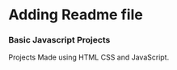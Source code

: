 # Adding Readme file

<h3>Basic Javascript Projects</h3>
<p>
Projects Made using HTML CSS and JavaScript.
</p>